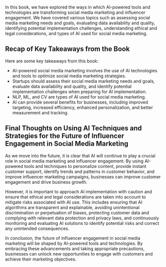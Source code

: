 

In this book, we have explored the ways in which AI-powered tools and technologies are transforming social media marketing and influencer engagement. We have covered various topics such as assessing social media marketing needs and goals, evaluating data availability and quality, identifying potential implementation challenges, understanding ethical and legal considerations, and types of AI used for social media marketing.

Recap of Key Takeaways from the Book
------------------------------------

Here are some key takeaways from this book:

* AI-powered social media marketing involves the use of AI technologies and tools to optimize social media marketing strategies.
* Startups should assess their social media marketing needs and goals, evaluate data availability and quality, and identify potential implementation challenges when preparing for AI implementation.
* NLP, ML, and CV are types of AI used for social media marketing.
* AI can provide several benefits for businesses, including improved targeting, increased efficiency, enhanced personalization, and better measurement and tracking.

Final Thoughts on Using AI Techniques and Strategies for the Future of Influencer Engagement in Social Media Marketing
----------------------------------------------------------------------------------------------------------------------

As we move into the future, it is clear that AI will continue to play a crucial role in social media marketing and influencer engagement. By using AI-powered tools and techniques to personalize content, provide instant customer support, identify trends and patterns in customer behavior, and improve influencer marketing campaigns, businesses can improve customer engagement and drive business growth.

However, it is important to approach AI implementation with caution and ensure that ethical and legal considerations are taken into account to mitigate risks associated with AI use. This includes ensuring that AI algorithms are transparent and explainable, avoiding unintentional discrimination or perpetuation of biases, protecting customer data and complying with relevant data protection and privacy laws, and continuously monitoring and evaluating AI solutions to identify potential risks and correct any unintended consequences.

In conclusion, the future of influencer engagement in social media marketing will be shaped by AI-powered tools and technologies. By embracing these advancements and taking appropriate precautions, businesses can unlock new opportunities to engage with customers and achieve their marketing objectives.
